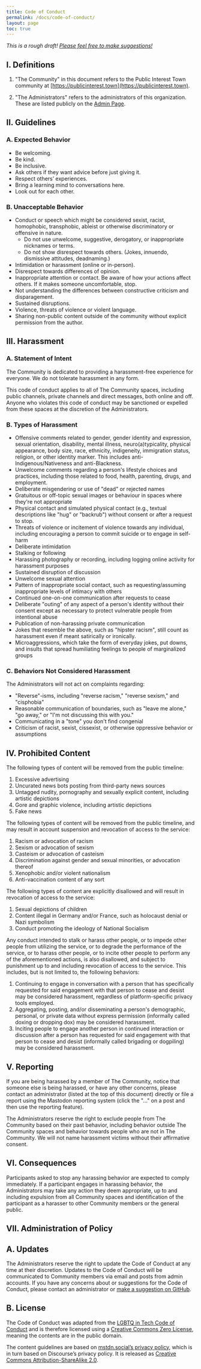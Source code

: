 ```yaml
---
title: Code of Conduct
permalink: /docs/code-of-conduct/
layout: page
toc: true
---
```


_This is a rough draft! [Please feel free to make suggestions!](https://github.com/publicinteresttown/pit-jekyll/issues)_

## I. Definitions

1. "The Community" in this document refers to the Public Interest Town community at [https://publicinterest.town](https://publicinterest.town).

2. "The Administrators" refers to the administrators of this organization. These are listed publicly on the [Admin Page](https://mastodon.publicinterest.town/@admin).


## II. Guidelines


### A. Expected Behavior

  * Be welcoming.
  * Be kind.
  * Be inclusive.
  * Ask others if they want advice before just giving it.
  * Respect others’ experiences.
  * Bring a learning mind to conversations here.
  * Look out for each other.


### B. Unacceptable Behavior

  * Conduct or speech which might be considered sexist, racist, homophobic, transphobic, ableist or otherwise discriminatory or offensive in nature.
    * Do not use unwelcome, suggestive, derogatory, or inappropriate nicknames or terms.
    * Do not show disrespect towards others. (Jokes, innuendo, dismissive attitudes, deadnaming.)
  * Intimidation or harassment (online or in-person).
  * Disrespect towards differences of opinion.
  * Inappropriate attention or contact. Be aware of how your actions affect others. If it makes someone uncomfortable, stop.
  * Not understanding the differences between constructive criticism and disparagement.
  * Sustained disruptions.
  * Violence, threats of violence or violent language.
  * Sharing non-public content outside of the community without explicit permission from the author.


## III. Harassment


### A. Statement of Intent

The Community is dedicated to providing a harassment-free experience for everyone. We do not tolerate harassment in any form.

This code of conduct applies to all of The Community spaces, including public channels, private channels and direct messages, both online and off. Anyone who violates this code of conduct may be sanctioned or expelled from these spaces at the discretion of the Administrators.


### B. Types of Harassment

  * Offensive comments related to gender, gender identity and expression, sexual orientation, disability, mental illness, neuro(a)typicality, physical appearance, body size, race, ethnicity, indigeneity, immigration status, religion, or other identity marker. This includes anti-Indigenous/Nativeness and anti-Blackness.
  * Unwelcome comments regarding a person's lifestyle choices and practices, including those related to food, health, parenting, drugs, and employment.
  * Deliberate misgendering or use of "dead" or rejected names
  * Gratuitous or off-topic sexual images or behaviour in spaces where they're not appropriate
  * Physical contact and simulated physical contact (e.g., textual descriptions like "hug" or "backrub") without consent or after a request to stop.
  * Threats of violence or incitement of violence towards any individual, including encouraging a person to commit suicide or to engage in self-harm
  * Deliberate intimidation
  * Stalking or following
  * Harassing photography or recording, including logging online activity for harassment purposes
  * Sustained disruption of discussion
  * Unwelcome sexual attention
  * Pattern of inappropriate social contact, such as requesting/assuming inappropriate levels of intimacy with others
  * Continued one-on-one communication after requests to cease
  * Deliberate "outing" of any aspect of a person's identity without their consent except as necessary to protect vulnerable people from intentional abuse
  * Publication of non-harassing private communication
  * Jokes that resemble the above, such as "hipster racism", still count as harassment even if meant satirically or ironically.
  * Microaggressions, which take the form of everyday jokes, put downs, and insults that spread humiliating feelings to people of marginalized groups


### C. Behaviors Not Considered Harassment

The Administrators will not act on complaints regarding:

  * "Reverse"-isms, including "reverse racism," "reverse sexism," and "cisphobia"
  * Reasonable communication of boundaries, such as "leave me alone," "go away," or "I'm not discussing this with you."
  * Communicating in a "tone" you don't find congenial
  * Criticism of racist, sexist, cissexist, or otherwise oppressive behavior or assumptions


## IV. Prohibited Content

The following types of content will be removed from the public timeline:

  1. Excessive advertising
  2. Uncurated news bots posting from third-party news sources
  3. Untagged nudity, pornography and sexually explicit content, including artistic   depictions
  4. Gore and graphic violence, including artistic depictions
  5. Fake news

The following types of content will be removed from the public timeline, and may result in account suspension and revocation of access to the service:

  1. Racism or advocation of racism
  2. Sexism or advocation of sexism
  3. Casteism or advocation of casteism
  4. Discrimination against gender and sexual minorities, or advocation thereof
  5. Xenophobic and/or violent nationalism
  6. Anti-vaccination content of any sort

The following types of content are explicitly disallowed and will result in revocation of access to the service:

  1. Sexual depictions of children
  2. Content illegal in Germany and/or France, such as holocaust denial or Nazi symbolism
  3. Conduct promoting the ideology of National Socialism

Any conduct intended to stalk or harass other people, or to impede other people from utilizing the service, or to degrade the performance of the service, or to harass other people, or to incite other people to perform any of the aforementioned actions, is also disallowed, and subject to punishment up to and including revocation of access to the service. This includes, but is not limited to, the following behaviors:

  1. Continuing to engage in conversation with a person that has specifically requested for said engagement with that person to cease and desist may be considered harassment, regardless of platform-specific privacy tools employed.
  2. Aggregating, posting, and/or disseminating a person's demographic, personal, or private data without express permission (informally called doxing or dropping dox) may be considered harassment.
  3. Inciting people to engage another person in continued interaction or discussion after a person has requested for said engagement with that person to cease and desist (informally called brigading or dogpiling) may be considered harassment.


## V. Reporting

If you are being harassed by a member of The Community, notice that someone else is being harassed, or have any other concerns, please contact an administrator (listed at the top of this document) directly or file a report using the Mastodon reporting system (click the "..." on a post and then use the reporting feature).

The Administrators reserve the right to exclude people from The Community based on their past behavior, including behavior outside The Community spaces and behavior towards people who are not in The Community. We will not name harassment victims without their affirmative consent.


## VI. Consequences

Participants asked to stop any harassing behavior are expected to comply immediately. If a participant engages in harassing behavior, the Administrators may take any action they deem appropriate, up to and including expulsion from all Community spaces and identification of the participant as a harasser to other Community members or the general public.


## VII. Administration of Policy

## A. Updates

The Administrators reserve the right to update the Code of Conduct at any time at their discretion. Updates to the Code of Conduct will be communicated to Community members via email and posts from admin accounts. If you have any concerns about or suggestions for the Code of Conduct, please contact an administrator or [make a suggestion on GitHub](https://github.com/publicinteresttown/pit-jekyll/issues).

## B. License

The Code of Conduct was adapted from the [LGBTQ in Tech Code of Conduct](https://lgbtq.technology/coc.html) and is therefore licensed using a [Creative Commons Zero License](https://creativecommons.org/share-your-work/public-domain/cc0/), meaning the contents are in the public domain.

The content guidelines are based on [mstdn.social’s privacy policy](https://mstdn.social/privacy-policy), which is in turn based on Discourse’s privacy policy. It is released as [Creative Commons Attribution-ShareAlike 2.0](https://creativecommons.org/licenses/by-sa/2.0/).

